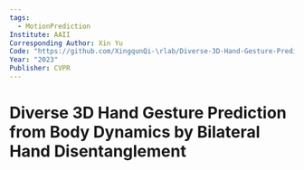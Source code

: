 ```yaml
---
tags:
  - MotionPrediction
Institute: AAII
Corresponding Author: Xin Yu
Code: "https://github.com/XingqunQi-\rlab/Diverse-3D-Hand-Gesture-Prediction"
Year: "2023"
Publisher: CVPR
---
```

# Diverse 3D Hand Gesture Prediction from Body Dynamics by Bilateral Hand Disentanglement


